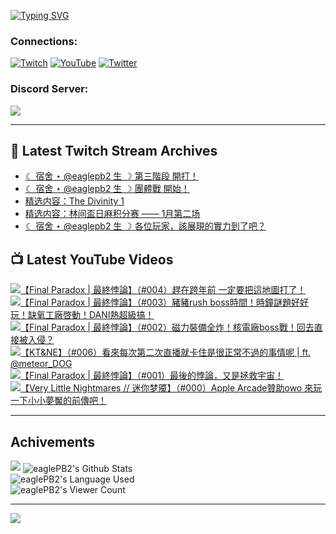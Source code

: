 <!--### Hello people, I'm EaglePB2 - The one who building something for fun 👋
Thank you for standby for this profile.   
The purpose of this profile is coming soon.   
You may come back later, as you wish if this readme.md is updated.   -->

<a href="https://git.io/typing-svg"><img src="https://readme-typing-svg.herokuapp.com?font=Fira+Code&duration=1000&pause=5000&vCenter=true&random=false&width=500&lines=%F0%9F%91%8B+Hello+Everyone%2C+I'm+EaglePB2.;%F0%9F%99%87+Thank+you+for+stopping+by+my+profile.+;%F0%9F%94%AD+%3D%3D%3D%3D+%F0%9F%94%AD;%F0%9F%91%8B+%E4%BD%A0%E5%A5%BD%EF%BC%8C%E6%AD%A1%E8%BF%8E%E4%BE%86%E5%88%B0%E6%88%91%E7%9A%84%E4%BB%A3%E7%A2%BC%E5%BA%AB%E3%80%82;%F0%9F%99%87+%E6%84%9F%E8%AC%9D%E5%89%8D%E4%BE%86%E5%8F%83%E8%A7%80%E5%B0%8F%E5%B1%8B+owo~" alt="Typing SVG" /></a>

### Connections:

[![Twitch](https://img.shields.io/badge/Twitch-9347FF?style=flat-square&logo=twitch&logoColor=white)](https://www.twitch.tv/eaglepb2)
[![YouTube](https://img.shields.io/badge/YouTube-%23FF0000.svg?style=flat-square&logo=YouTube&logoColor=white)](https://www.youtube.com/eaglepb2)
[![Twitter](https://img.shields.io/badge/Twitter-%231DA1F2.svg?style=flat-square&logo=Twitter&logoColor=white)](https://twitter.com/eaglepb2)

### Discord Server:

[![](https://invidget.switchblade.xyz/qKrub9b?theme=dark&language=ch)](https://discord.gg/qKrub9b)

---

## 👾 Latest Twitch Stream Archives
<!-- TWITCH:START -->
- [☾ 宿舍 ⋆ @eaglepb2 生 ☽ 第三階段 開打！](https://www.twitch.tv/videos/2360359656)
- [☾ 宿舍 ⋆ @eaglepb2 生 ☽ 團體戰 開始！](https://www.twitch.tv/videos/2353918344)
- [精选内容：The Divinity 1](https://www.twitch.tv/videos/2347762744)
- [精选内容：林间盃日麻积分赛 —— 1月第二场](https://www.twitch.tv/videos/2347762398)
- [☾ 宿舍 ⋆ @eaglepb2 生 ☽ 各位玩家，該展現的實力到了吧？](https://www.twitch.tv/videos/2347596240)
<!-- TWITCH:END -->



## 📺 Latest YouTube Videos
<!-- YOUTUBE:START -->
<!-- YOUTUBE:END -->

<!-- BEGIN YOUTUBE-CARDS -->
<a href="https://www.youtube.com/watch?v=Pl1UE_JeAaI">
  <picture>
    <source media="(prefers-color-scheme: dark)" srcset="https://ytcards.demolab.com/?id=Pl1UE_JeAaI&title=%E3%80%90Final+Paradox+%7C+%E6%9C%80%E7%B5%82%E6%82%96%E8%AB%96%E3%80%91%EF%BC%88%23004%EF%BC%89%E8%B6%95%E5%9C%A8%E8%B7%A8%E5%B9%B4%E5%89%8D+%E4%B8%80%E5%AE%9A%E8%A6%81%E6%8A%8A%E9%80%99%E5%9C%B0%E5%9C%96%E6%89%93%E4%BA%86%EF%BC%81&lang=zh&timestamp=1735642050&background_color=%230d1117&title_color=%23ffffff&stats_color=%23dedede&max_title_lines=1&width=250&border_radius=5&duration=28430">
    <img src="https://ytcards.demolab.com/?id=Pl1UE_JeAaI&title=%E3%80%90Final+Paradox+%7C+%E6%9C%80%E7%B5%82%E6%82%96%E8%AB%96%E3%80%91%EF%BC%88%23004%EF%BC%89%E8%B6%95%E5%9C%A8%E8%B7%A8%E5%B9%B4%E5%89%8D+%E4%B8%80%E5%AE%9A%E8%A6%81%E6%8A%8A%E9%80%99%E5%9C%B0%E5%9C%96%E6%89%93%E4%BA%86%EF%BC%81&lang=zh&timestamp=1735642050&background_color=%23ffffff&title_color=%2324292f&stats_color=%2357606a&max_title_lines=1&width=250&border_radius=5&duration=28430" alt="【Final Paradox | 最終悖論】（#004）趕在跨年前 一定要把這地圖打了！" title="【Final Paradox | 最終悖論】（#004）趕在跨年前 一定要把這地圖打了！">
  </picture>
</a>
<a href="https://www.youtube.com/watch?v=4vbTQV5cSBk">
  <picture>
    <source media="(prefers-color-scheme: dark)" srcset="https://ytcards.demolab.com/?id=4vbTQV5cSBk&title=%E3%80%90Final+Paradox+%7C+%E6%9C%80%E7%B5%82%E6%82%96%E8%AB%96%E3%80%91%EF%BC%88%23003%EF%BC%89%E8%B1%AC%E8%B1%ACrush+boss%E6%99%82%E9%96%93%EF%BC%81%E6%99%82%E9%90%98%E8%AC%8E%E9%A1%8C%E5%A5%BD%E5%A5%BD%E7%8E%A9%EF%BC%81%E7%BC%BA%E6%B0%A7%E5%B7%A5%E5%BB%A0%E5%95%93%E5%8B%95%EF%BC%81DANI%E7%86%B1%E8%B6%85%E7%B4%9A%E6%90%9E%EF%BC%81&lang=zh&timestamp=1735564980&background_color=%230d1117&title_color=%23ffffff&stats_color=%23dedede&max_title_lines=1&width=250&border_radius=5&duration=25039">
    <img src="https://ytcards.demolab.com/?id=4vbTQV5cSBk&title=%E3%80%90Final+Paradox+%7C+%E6%9C%80%E7%B5%82%E6%82%96%E8%AB%96%E3%80%91%EF%BC%88%23003%EF%BC%89%E8%B1%AC%E8%B1%ACrush+boss%E6%99%82%E9%96%93%EF%BC%81%E6%99%82%E9%90%98%E8%AC%8E%E9%A1%8C%E5%A5%BD%E5%A5%BD%E7%8E%A9%EF%BC%81%E7%BC%BA%E6%B0%A7%E5%B7%A5%E5%BB%A0%E5%95%93%E5%8B%95%EF%BC%81DANI%E7%86%B1%E8%B6%85%E7%B4%9A%E6%90%9E%EF%BC%81&lang=zh&timestamp=1735564980&background_color=%23ffffff&title_color=%2324292f&stats_color=%2357606a&max_title_lines=1&width=250&border_radius=5&duration=25039" alt="【Final Paradox | 最終悖論】（#003）豬豬rush boss時間！時鐘謎題好好玩！缺氧工廠啓動！DANI熱超級搞！" title="【Final Paradox | 最終悖論】（#003）豬豬rush boss時間！時鐘謎題好好玩！缺氧工廠啓動！DANI熱超級搞！">
  </picture>
</a>
<a href="https://www.youtube.com/watch?v=XYccr6gzpEI">
  <picture>
    <source media="(prefers-color-scheme: dark)" srcset="https://ytcards.demolab.com/?id=XYccr6gzpEI&title=%E3%80%90Final+Paradox+%7C+%E6%9C%80%E7%B5%82%E6%82%96%E8%AB%96%E3%80%91%EF%BC%88%23002%EF%BC%89%E7%A3%81%E5%8A%9B%E8%A3%9D%E5%82%99%E5%85%A8%E7%82%B8%EF%BC%81%E6%A0%B8%E9%9B%BB%E5%BB%A0boss%E6%88%B0%EF%BC%81%E5%9B%9E%E5%8E%BB%E7%9B%B4%E6%8E%A5%E8%A2%AB%E5%85%A5%E4%BE%B5%EF%BC%9F&lang=zh&timestamp=1735464907&background_color=%230d1117&title_color=%23ffffff&stats_color=%23dedede&max_title_lines=1&width=250&border_radius=5&duration=16225">
    <img src="https://ytcards.demolab.com/?id=XYccr6gzpEI&title=%E3%80%90Final+Paradox+%7C+%E6%9C%80%E7%B5%82%E6%82%96%E8%AB%96%E3%80%91%EF%BC%88%23002%EF%BC%89%E7%A3%81%E5%8A%9B%E8%A3%9D%E5%82%99%E5%85%A8%E7%82%B8%EF%BC%81%E6%A0%B8%E9%9B%BB%E5%BB%A0boss%E6%88%B0%EF%BC%81%E5%9B%9E%E5%8E%BB%E7%9B%B4%E6%8E%A5%E8%A2%AB%E5%85%A5%E4%BE%B5%EF%BC%9F&lang=zh&timestamp=1735464907&background_color=%23ffffff&title_color=%2324292f&stats_color=%2357606a&max_title_lines=1&width=250&border_radius=5&duration=16225" alt="【Final Paradox | 最終悖論】（#002）磁力裝備全炸！核電廠boss戰！回去直接被入侵？" title="【Final Paradox | 最終悖論】（#002）磁力裝備全炸！核電廠boss戰！回去直接被入侵？">
  </picture>
</a>
<a href="https://www.youtube.com/watch?v=p91huXbEHcY">
  <picture>
    <source media="(prefers-color-scheme: dark)" srcset="https://ytcards.demolab.com/?id=p91huXbEHcY&title=%E3%80%90KT%26NE%E3%80%91%EF%BC%88%23006%EF%BC%89%E7%9C%8B%E4%BE%86%E6%AF%8F%E6%AC%A1%E7%AC%AC%E4%BA%8C%E6%AC%A1%E7%9B%B4%E6%92%AD%E5%B0%B1%E5%8D%A1%E4%BD%8F%E6%98%AF%E5%BE%88%E6%AD%A3%E5%B8%B8%E4%B8%8D%E9%81%8E%E7%9A%84%E4%BA%8B%E6%83%85%E5%91%A2+%7C+ft.+%E2%80%AA%40meteor_DOG&lang=zh&timestamp=1735438610&background_color=%230d1117&title_color=%23ffffff&stats_color=%23dedede&max_title_lines=1&width=250&border_radius=5&duration=5843">
    <img src="https://ytcards.demolab.com/?id=p91huXbEHcY&title=%E3%80%90KT%26NE%E3%80%91%EF%BC%88%23006%EF%BC%89%E7%9C%8B%E4%BE%86%E6%AF%8F%E6%AC%A1%E7%AC%AC%E4%BA%8C%E6%AC%A1%E7%9B%B4%E6%92%AD%E5%B0%B1%E5%8D%A1%E4%BD%8F%E6%98%AF%E5%BE%88%E6%AD%A3%E5%B8%B8%E4%B8%8D%E9%81%8E%E7%9A%84%E4%BA%8B%E6%83%85%E5%91%A2+%7C+ft.+%E2%80%AA%40meteor_DOG&lang=zh&timestamp=1735438610&background_color=%23ffffff&title_color=%2324292f&stats_color=%2357606a&max_title_lines=1&width=250&border_radius=5&duration=5843" alt="【KT&NE】（#006）看來每次第二次直播就卡住是很正常不過的事情呢 | ft. ‪@meteor_DOG" title="【KT&NE】（#006）看來每次第二次直播就卡住是很正常不過的事情呢 | ft. ‪@meteor_DOG">
  </picture>
</a>
<a href="https://www.youtube.com/watch?v=qy_6aElZUCU">
  <picture>
    <source media="(prefers-color-scheme: dark)" srcset="https://ytcards.demolab.com/?id=qy_6aElZUCU&title=%E3%80%90Final+Paradox+%7C+%E6%9C%80%E7%B5%82%E6%82%96%E8%AB%96%E3%80%91%EF%BC%88%23001%EF%BC%89%E6%9C%80%E5%BE%8C%E7%9A%84%E6%82%96%E8%AB%96%EF%BC%8C%E5%8F%88%E6%98%AF%E6%8B%AF%E6%95%91%E5%AE%87%E5%AE%99%EF%BC%81&lang=zh&timestamp=1735372903&background_color=%230d1117&title_color=%23ffffff&stats_color=%23dedede&max_title_lines=1&width=250&border_radius=5&duration=22582">
    <img src="https://ytcards.demolab.com/?id=qy_6aElZUCU&title=%E3%80%90Final+Paradox+%7C+%E6%9C%80%E7%B5%82%E6%82%96%E8%AB%96%E3%80%91%EF%BC%88%23001%EF%BC%89%E6%9C%80%E5%BE%8C%E7%9A%84%E6%82%96%E8%AB%96%EF%BC%8C%E5%8F%88%E6%98%AF%E6%8B%AF%E6%95%91%E5%AE%87%E5%AE%99%EF%BC%81&lang=zh&timestamp=1735372903&background_color=%23ffffff&title_color=%2324292f&stats_color=%2357606a&max_title_lines=1&width=250&border_radius=5&duration=22582" alt="【Final Paradox | 最終悖論】（#001）最後的悖論，又是拯救宇宙！" title="【Final Paradox | 最終悖論】（#001）最後的悖論，又是拯救宇宙！">
  </picture>
</a>
<a href="https://www.youtube.com/watch?v=7b37n9FIpT0">
  <picture>
    <source media="(prefers-color-scheme: dark)" srcset="https://ytcards.demolab.com/?id=7b37n9FIpT0&title=%E3%80%90Very+Little+Nightmares+%2F%2F+%E8%BF%B7%E4%BD%A0%E6%A2%A6%E9%AD%87%E3%80%91%EF%BC%88%23000%EF%BC%89Apple+Arcade%E8%B4%8A%E5%8A%A9owo+%E4%BE%86%E7%8E%A9%E4%B8%80%E4%B8%8B%E5%B0%8F%E5%B0%8F%E5%A4%A2%E9%AD%98%E7%9A%84%E5%89%8D%E5%82%B3%E5%90%A7%EF%BC%81&lang=zh&timestamp=1735186786&background_color=%230d1117&title_color=%23ffffff&stats_color=%23dedede&max_title_lines=1&width=250&border_radius=5&duration=8068">
    <img src="https://ytcards.demolab.com/?id=7b37n9FIpT0&title=%E3%80%90Very+Little+Nightmares+%2F%2F+%E8%BF%B7%E4%BD%A0%E6%A2%A6%E9%AD%87%E3%80%91%EF%BC%88%23000%EF%BC%89Apple+Arcade%E8%B4%8A%E5%8A%A9owo+%E4%BE%86%E7%8E%A9%E4%B8%80%E4%B8%8B%E5%B0%8F%E5%B0%8F%E5%A4%A2%E9%AD%98%E7%9A%84%E5%89%8D%E5%82%B3%E5%90%A7%EF%BC%81&lang=zh&timestamp=1735186786&background_color=%23ffffff&title_color=%2324292f&stats_color=%2357606a&max_title_lines=1&width=250&border_radius=5&duration=8068" alt="【Very Little Nightmares // 迷你梦魇】（#000）Apple Arcade贊助owo 來玩一下小小夢魘的前傳吧！" title="【Very Little Nightmares // 迷你梦魇】（#000）Apple Arcade贊助owo 來玩一下小小夢魘的前傳吧！">
  </picture>
</a>
<!-- END YOUTUBE-CARDS -->

---

## Achivements
[![](https://github-profile-trophy.vercel.app/?username=eaglepb2&theme=monokai&no-bg=true&&title=Repositories,Issues,Commit,MultiLanguage)](https://github.com/anuraghazra/github-readme-stats)
<img align="center" alt="eaglePB2's Github Stats" src="https://github-readme-stats.vercel.app/api?username=eaglePB2&show_icons=true&hide_border=true&theme=merko" />
<br>
<img align="center" alt="eaglePB2's Language Used" src="https://github-readme-stats.vercel.app/api/top-langs/?username=eaglePB2&show_icons=true&hide_border=true&theme=merko&layout=compact&langs_count=8" />
<br>
<img align="center" alt="eaglePB2's Viewer Count" src="https://visitcount.itsvg.in/api?id=eaglepb2&label=Profile%20Views&color=3&icon=5&pretty=true" />

<hr>

<!-- RANDOMQUOTE:START -->
![](https://quotes-github-readme.vercel.app/api?type=horizontal&theme=merko)
<!-- RANDOMQUOTE:END -->


<!--
       _____   _   _   _____       _____   _   _   ____   
      |_   _| | | | | |  ___|     |  ___| | \ | | |  _  \  
        | |   | |_| | | |___      | |___  |  \| | | | | | 
        | |   |  _  | |  ___|     |  ___| |     | | | | | 
        | |   | | | | | |___      | |___  | |\  | | |_| | 
        |_|   |_| |_| |_____|     |_____| |_| \_| |____ / 
      
-->
